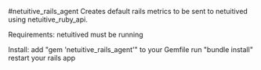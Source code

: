 #netuitive_rails_agent
Creates default rails metrics to be sent to netuitived using netuitive_ruby_api. 

Requirements:
	netuitived must be running

Install:
	add "gem 'netuitive_rails_agent'" to your Gemfile
	run "bundle install"
	restart your rails app

